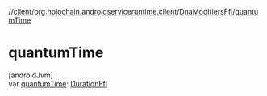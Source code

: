 //[client](../../../index.md)/[org.holochain.androidserviceruntime.client](../index.md)/[DnaModifiersFfi](index.md)/[quantumTime](quantum-time.md)

# quantumTime

[androidJvm]\
var [quantumTime](quantum-time.md): [DurationFfi](../-duration-ffi/index.md)